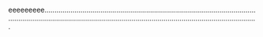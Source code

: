eeeeeeeee.......................................................................................................................................................................................................................................
